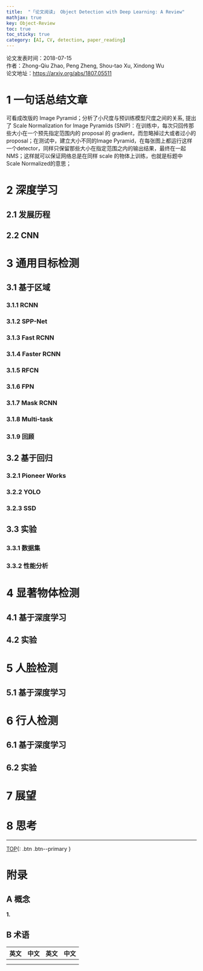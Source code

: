 ```yaml
---
title:  "「论文阅读」 Object Detection with Deep Learning: A Review"
mathjax: true
key: Object-Review
toc: true
toc_sticky: true
category: [AI, CV, detection, paper_reading]
---
```

<span id='head'></span>   
>
论文发表时间：2018-07-15        
作者：Zhong-Qiu Zhao, Peng Zheng, Shou-tao Xu, Xindong Wu       
论文地址：<https://arxiv.org/abs/1807.05511>   

<!--more-->   

# 1 一句话总结文章  
可看成改版的 Image Pyramid；​分析了小尺度与预训练模型尺度之间的关系, 提出了 Scale Normalization for Image Pyramids (SNIP)：在训练中，每次只回传那些大小在一个预先指定范围内的 proposal 的 gradient，而忽略掉过大或者过小的 proposal；在测试中，建立大小不同的Image Pyramid，在每张图上都运行这样一个detector，同样只保留那些大小在指定范围之内的输出结果，最终在一起NMS；这样就可以保证网络总是在同样 scale 的物体上训练，也就是标题中 Scale Normalized的意思；​    

# 2 深度学习
## 2.1 发展历程
## 2.2 CNN

# 3 通用目标检测

## 3.1 基于区域
### 3.1.1 RCNN
### 3.1.2 SPP-Net
### 3.1.3 Fast RCNN
### 3.1.4 Faster RCNN
### 3.1.5 RFCN
### 3.1.6 FPN
### 3.1.7 Mask RCNN
### 3.1.8 Multi-task
### 3.1.9 回顾

## 3.2 基于回归
### 3.2.1 Pioneer Works
### 3.2.2 YOLO
### 3.2.3 SSD

## 3.3 实验
### 3.3.1 数据集
### 3.3.2 性能分析

# 4 显著物体检测
## 4.1 基于深度学习
## 4.2 实验

# 5 人脸检测
## 5.1 基于深度学习

# 6 行人检测
## 6.1 基于深度学习
## 6.2 实验

# 7 展望

# 8 思考


------------------
[TOP](#head){: .btn .btn--primary }   


# 附录
## A 概念
<span id="symbol">**1.**</span>    


## B 术语

| 英文 | 中文 | 英文 | 中文 |
| --- | --- | --- | --- |
|  |  |  |  |
|  |  |   |  |

